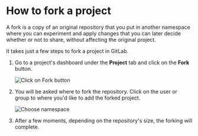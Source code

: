 # How to fork a project

A fork is a copy of an original repository that you put in another namespace
where you can experiment and apply changes that you can later decide whether or
not to share, without affecting the original project.

It takes just a few steps to fork a project in GitLab.

1. Go to a project's dashboard under the **Project** tab and click on the
   **Fork** button.

    ![Click on Fork button](img/fork_new.png)

1. You will be asked where to fork the repository. Click on the user or group
   to where you'd like to add the forked project.

    ![Choose namespace](img/fork_choose_namespace.png)

1. After a few moments, depending on the repository's size, the forking will
   complete.
